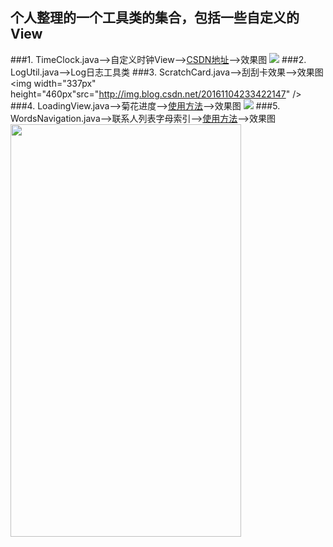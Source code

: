 ## 个人整理的一个工具类的集合，包括一些自定义的View
###1. TimeClock.java——>自定义时钟View——>[CSDN地址](http://blog.csdn.net/a_zhon/article/details/53027501)——>效果图
<img src="http://img.blog.csdn.net/20161105231805323" />
###2. LogUtil.java——>Log日志工具类
###3. ScratchCard.java——>刮刮卡效果——>效果图
<img width="337px" height="460px"src="http://img.blog.csdn.net/20161104233422147" />
###4. LoadingView.java——>菊花进度——>[使用方法](http://blog.csdn.net/a_zhon/article/details/53143034)——>效果图
![](http://i.imgur.com/PGQ8CIt.gif)
###5. WordsNavigation.java——>联系人列表字母索引——>[使用方法](http://blog.csdn.net/a_zhon/article/details/53214849)——>效果图
<img width="369px" height="660px" src="http://img.blog.csdn.net/20161118122207199" />
